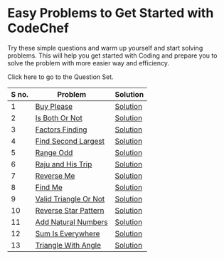 # Easy Problems to Get Started with CodeChef

Try these simple questions and warm up yourself and start solving problems. This will help you get started with Coding and prepare you to solve the problem with more easier way and efficiency.

Click here to go to the Question Set.

|S no.|Problem|Solution|
|----|-------|--------|
|1|[Buy Please](./1.md)|[Solution](./1.py)|
|2|[Is Both Or Not](./2.md)|[Solution](./2.py)|
|3|[Factors Finding](./3.md)|[Solution](./3.py)|
|4|[Find Second Largest](./4.md)|[Solution](./4.py)|
|5|[Range Odd](./5.md)|[Solution](./5.py)|
|6|[Raju and His Trip](./6.md)|[Solution](./6.py)|
|7|[Reverse Me](./7.md)|[Solution](./7.py)|
|8|[Find Me](./8.md)|[Solution](./8.py)|
|9|[Valid Triangle Or Not](./9.md)|[Solution](./9.py)|
|10|[Reverse Star Pattern](./10.md)|[Solution](./10.py)|
|11|[Add Natural Numbers](./11.md)|[Solution](./11.py)|
|12|[Sum Is Everywhere](./12.md)|[Solution](./12.py)|
|13|[Triangle With Angle](./13.md)|[Solution](./13.py)|